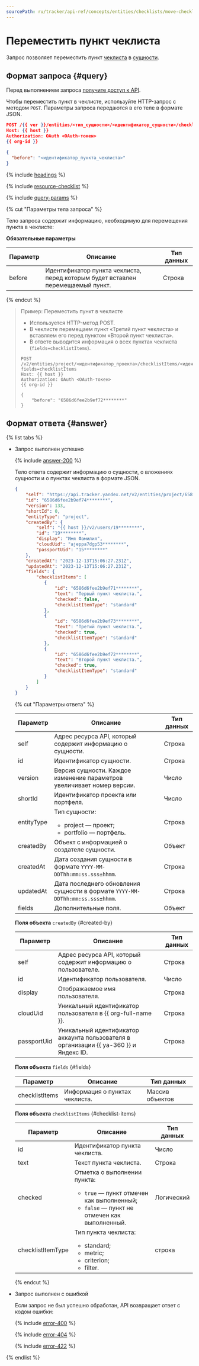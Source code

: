 ```yaml
---
sourcePath: ru/tracker/api-ref/concepts/entities/checklists/move-checklist-item.md
---
```

# Переместить пункт чеклиста

Запрос позволяет переместить пункт [чеклиста](../../../user/checklist.md) в [сущности](../about-entities.md).

## Формат запроса {#query}

Перед выполнением запроса [получите доступ к API](../../access.md).

Чтобы переместить пункт в чеклисте, используйте HTTP-запрос с методом `POST`. Параметры запроса передаются в его теле в формате JSON.

```json
POST /{{ ver }}/entities/<тип_сущности>/<идентификатор_сущности>/checklistItems/<идентификатор_пункта_чеклиста>/_move
Host: {{ host }}
Authorization: OAuth <OAuth-токен>
{{ org-id }}

{
  "before": "<идентификатор_пункта_чеклиста>"
}
```

{% include [headings](../../../../_includes/tracker/api/headings.md) %}

{% include [resource-checklist](../../../../_includes/tracker/api/resource-checklist-id.md) %}

{% include [query-params](../../../../_includes/tracker/api/query-params-checklist.md) %}

{% cut "Параметры тела запроса" %}

Тело запроса содержит информацию, необходимую для перемещения пункта в чеклисте:

**Обязательные параметры**

Параметр | Описание | Тип данных
----- | ----- | -----
before | Идентификатор пункта чеклиста, перед которым будет вставлен перемещаемый пункт. | Строка

{% endcut %}

> Пример: Переместить пункт в чеклисте
>
> - Используется HTTP-метод POST.
> - В чеклисте перемещаем пункт «Третий пункт чеклиста» и вставляем его перед пунктом «Второй пункт чеклиста».
> - В ответе выводится информация о всех пунктах чеклиста (`fields=checklistItems`).
>
> ```
> POST /v2/entities/project/<идентификатор_проекта>/checklistItems/<идентификатор_пункта_чеклиста>/_move?fields=checklistItems
> Host: {{ host }}
> Authorization: OAuth <OAuth-токен>
> {{ org-id }}
> 
> {
>     "before": "6586d6fee2b9ef72********"
> }
> ```

## Формат ответа {#answer}

{% list tabs %}

- Запрос выполнен успешно

  {% include [answer-200](../../../../_includes/tracker/api/answer-200.md) %}

  Тело ответа содержит информацию о сущности, о вложениях сущности и о пунктах чеклиста в формате JSON.

  ```json
  {
      "self": "https://api.tracker.yandex.net/v2/entities/project/6586d6fee2b9ef74********", 
      "id": "6586d6fee2b9ef74********",
      "version": 133,
      "shortId": 0,
      "entityType": "project",
      "createdBy": {
          "self": "{{ host }}/v2/users/19********",
          "id": "19********",
          "display": "Имя Фамилия",
          "cloudUid": "ajeppa7dgp53********",
          "passportUid": "15********"
      },
      "createdAt": "2023-12-13T15:06:27.231Z",
      "updatedAt": "2023-12-13T15:06:27.231Z",
      "fields": {
          "checklistItems": [
             {
                 "id": "6586d6fee2b9ef71********", 
                 "text": "Первый пункт чеклиста.", 
                 "checked": false, 
                 "checklistItemType": "standard"
             },
             {
                 "id": "6586d6fee2b9ef73********", 
                 "text": "Третий пункт чеклиста.", 
                 "checked": true, 
                 "checklistItemType": "standard"
             },
             {
                 "id": "6586d6fee2b9ef72********", 
                 "text": "Второй пункт чеклиста.", 
                 "checked": true, 
                 "checklistItemType": "standard"
             }
          ]
      }
  }
  ```

  {% cut "Параметры ответа" %}

  Параметр | Описание | Тип данных
  ----- | ----- | -----
  self | Адрес ресурса API, который содержит информацию о сущности. | Строка
  id | Идентификатор сущности. | Строка
  version | Версия сущности. Каждое изменение параметров увеличивает номер версии. | Число
  shortId | Идентификатор проекта или портфеля. | Число
  entityType | Тип сущности:<ul><li>project — проект;</li><li>portfolio — портфель.</li></ul> | Строка
  createdBy | Объект с информацией о создателе сущности. | Объект
  createdAt | Дата создания сущности в формате `YYYY-MM-DDThh:mm:ss.sss±hhmm`. | Строка
  updatedAt | Дата последнего обновления сущности в формате `YYYY-MM-DDThh:mm:ss.sss±hhmm`. | Строка
  fields | Дополнительные поля. | Объект

  **Поля объекта** `createdBy` {#created-by}

  Параметр | Описание | Тип данных
  ----- | ----- | -----
  self | Адрес ресурса API, который содержит информацию о пользователе. | Строка
  id | Идентификатор пользователя. | Число
  display | Отображаемое имя пользователя. | Строка
  cloudUid | Уникальный идентификатор пользователя в {{ org-full-name }}. | Строка
  passportUid | Уникальный идентификатор аккаунта пользователя в организации {{ ya-360 }} и Яндекс ID. | Строка

  **Поля объекта** `fields` {#fields}

  Параметр | Описание | Тип данных
  ----- | ----- | -----
  checklistItems | Информация о пунктах чеклиста. | Массив объектов

  **Поля объекта** `checklistItems` {#checklist-items}

  Параметр | Описание | Тип данных
  ----- | ----- | -----
  id | Идентификатор пункта чеклиста. | Число
  text | Текст пункта чеклиста. | Строка
  checked | Отметка о выполнении пункта: <ul><li>`true` — пункт отмечен как выполненный;</li><li>`false` — пункт не отмечен как выполненный.</li></ul> | Логический
  checklistItemType | Тип пункта чеклиста:<ul><li>standard;</li><li>metric;</li><li>criterion;</li><li>filter.</li></ul> | строка

  {% endcut %}

- Запрос выполнен с ошибкой

  Если запрос не был успешно обработан, API возвращает ответ с кодом ошибки:

  {% include [error-400](../../../../_includes/tracker/api/answer-error-400.md) %}
  
  {% include [error-404](../../../../_includes/tracker/api/answer-error-404.md) %}
  
  {% include [error-422](../../../../_includes/tracker/api/answer-error-422.md) %}

{% endlist %}
